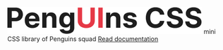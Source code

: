 ![PengUIns CSS](res/logo.png)
mini CSS library of Penguins squad
[Read documentation](https://itba-penguins.github.io/penguins-css/penguins-ui-docs.html)

